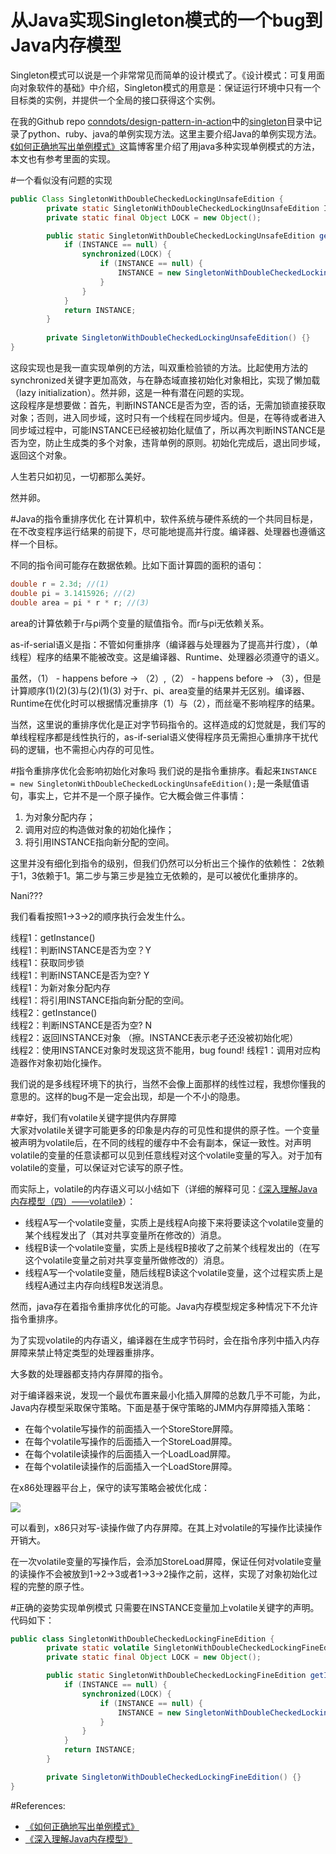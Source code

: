 从Java实现Singleton模式的一个bug到Java内存模型
============
Singleton模式可以说是一个非常常见而简单的设计模式了。《设计模式：可复用面向对象软件的基础》中介绍，Singleton模式的用意是：保证运行环境中只有一个目标类的实例，并提供一个全局的接口获得这个实例。  
  
在我的Github repo [conndots/design-pattern-in-action](https://github.com/conndots/design-patterns-in-action)中的[singleton]()目录中记录了python、ruby、java的单例实现方法。这里主要介绍Java的单例实现方法。[《如何正确地写出单例模式》](http://wuchong.me/blog/2014/08/28/how-to-correctly-write-singleton-pattern/)这篇博客里介绍了用java多种实现单例模式的方法，本文也有参考里面的实现。  
  
#一个看似没有问题的实现
  
```java
public Class SingletonWithDoubleCheckedLockingUnsafeEdition {
        private static SingletonWithDoubleCheckedLockingUnsafeEdition INSTANCE = null;
        private static final Object LOCK = new Object();

        public static SingletonWithDoubleCheckedLockingUnsafeEdition getInstance() {
            if (INSTANCE == null) {
                synchronized(LOCK) {
                    if (INSTANCE == null) {
                        INSTANCE = new SingletonWithDoubleCheckedLockingUnsafeEdition();
                    }
                }
            }
            return INSTANCE;
        }
        
        private SingletonWithDoubleCheckedLockingUnsafeEdition() {}
}
```
   
这段实现也是我一直实现单例的方法，叫双重检验锁的方法。比起使用方法的synchronized关键字更加高效，与在静态域直接初始化对象相比，实现了懒加载（lazy initialization）。然并卵，这是一种有潜在问题的实现。  
这段程序是想要做：首先，判断INSTANCE是否为空，否的话，无需加锁直接获取对象；否则，进入同步域，这时只有一个线程在同步域内。但是，在等待或者进入同步域过程中，可能INSTANCE已经被初始化赋值了，所以再次判断INSTANCE是否为空，防止生成类的多个对象，违背单例的原则。初始化完成后，退出同步域，返回这个对象。  
  
人生若只如初见，一切都那么美好。  
  
然并卵。  
  
#Java的指令重排序优化
在计算机中，软件系统与硬件系统的一个共同目标是，在不改变程序运行结果的前提下，尽可能地提高并行度。编译器、处理器也遵循这样一个目标。  
  
不同的指令间可能存在数据依赖。比如下面计算圆的面积的语句：      
  
```java
double r = 2.3d; //(1)
double pi = 3.1415926; //(2)
double area = pi * r * r; //(3)
```    
  
area的计算依赖于r与pi两个变量的赋值指令。而r与pi无依赖关系。  
  
as-if-serial语义是指：不管如何重排序（编译器与处理器为了提高并行度），（单线程）程序的结果不能被改变。这是编译器、Runtime、处理器必须遵守的语义。  
  
虽然，（1） - happens before -> （2）,（2） - happens before -> （3），但是计算顺序(1)(2)(3)与(2)(1)(3)  对于r、pi、area变量的结果并无区别。编译器、Runtime在优化时可以根据情况重排序（1）与（2），而丝毫不影响程序的结果。  
  
当然，这里说的重排序优化是正对字节码指令的。这样造成的幻觉就是，我们写的单线程程序都是线性执行的，as-if-serial语义使得程序员无需担心重排序干扰代码的逻辑，也不需担心内存的可见性。  
  
#指令重排序优化会影响初始化对象吗
我们说的是指令重排序。看起来`INSTANCE = new SingletonWithDoubleCheckedLockingUnsafeEdition();`是一条赋值语句，事实上，它并不是一个原子操作。它大概会做三件事情：  
1. 为对象分配内存；  
2. 调用对应的构造做对象的初始化操作；  
3. 将引用INSTANCE指向新分配的空间。  

这里并没有细化到指令的级别，但我们仍然可以分析出三个操作的依赖性： 2依赖于1，3依赖于1。第二步与第三步是独立无依赖的，是可以被优化重排序的。  
  
Nani???  
  
我们看看按照1->3->2的顺序执行会发生什么。  
  
线程1：getInstance()  
线程1：判断INSTANCE是否为空？Y  
线程1：获取同步锁  
线程1：判断INSTANCE是否为空? Y  
线程1：为新对象分配内存  
线程1：将引用INSTANCE指向新分配的空间。  
线程2：getInstance()  
线程2：判断INSTANCE是否为空? N  
线程2：返回INSTANCE对象 （擦。INSTANCE表示老子还没被初始化呢）  
线程2：使用INSTANCE对象时发现这货不能用，bug found!
线程1：调用对应构造器作对象初始化操作。  
  
我们说的是多线程环境下的执行，当然不会像上面那样的线性过程，我想你懂我的意思的。这样的bug不是一定会出现，却是一个不小的隐患。  
  
#幸好，我们有volatile关键字提供内存屏障  
大家对volatile关键字可能更多的印象是内存的可见性和提供的原子性。一个变量被声明为volatile后，在不同的线程的缓存中不会有副本，保证一致性。对声明volatile的变量的任意读都可以见到任意线程对这个volatile变量的写入。对于加有volatile的变量，可以保证对它读写的原子性。  
  
而实际上，volatile的内存语义可以小结如下（详细的解释可见：[《深入理解Java内存模型（四）——volatile》](http://www.infoq.com/cn/articles/java-memory-model-4)）：  
  
* 线程A写一个volatile变量，实质上是线程A向接下来将要读这个volatile变量的某个线程发出了（其对共享变量所在修改的）消息。  
* 线程B读一个volatile变量，实质上是线程B接收了之前某个线程发出的（在写这个volatile变量之前对共享变量所做修改的）消息。  
* 线程A写一个volatile变量，随后线程B读这个volatile变量，这个过程实质上是线程A通过主内存向线程B发送消息。  
  
然而，java存在着指令重排序优化的可能。Java内存模型规定多种情况下不允许指令重排序。  
  
为了实现volatile的内存语义，编译器在生成字节码时，会在指令序列中插入内存屏障来禁止特定类型的处理器重排序。
  
大多数的处理器都支持内存屏障的指令。    
    
对于编译器来说，发现一个最优布置来最小化插入屏障的总数几乎不可能，为此，Java内存模型采取保守策略。下面是基于保守策略的JMM内存屏障插入策略：  
  
* 在每个volatile写操作的前面插入一个StoreStore屏障。  
* 在每个volatile写操作的后面插入一个StoreLoad屏障。  
* 在每个volatile读操作的后面插入一个LoadLoad屏障。  
* 在每个volatile读操作的后面插入一个LoadStore屏障。   
  
在x86处理器平台上，保守的读写策略会被优化成：  
  
![](http://cdn.infoqstatic.com/statics_s1_20150807-0037u2/resource/articles/java-memory-model-4/zh/resources/7.png)
  
可以看到，x86只对写-读操作做了内存屏障。在其上对volatile的写操作比读操作开销大。  
  
在一次volatile变量的写操作后，会添加StoreLoad屏障，保证任何对volatile变量的读操作不会被放到1->2->3或者1->3->2操作之前，这样，实现了对象初始化过程的完整的原子性。  
    
  
#正确的姿势实现单例模式
只需要在INSTANCE变量加上volatile关键字的声明。代码如下：  
  
```java
public class SingletonWithDoubleCheckedLockingFineEdition {
        private static volatile SingletonWithDoubleCheckedLockingFineEdition INSTANCE = null;
        private static final Object LOCK = new Object();

        public static SingletonWithDoubleCheckedLockingFineEdition getInstance() {
            if (INSTANCE == null) {
                synchronized(LOCK) {
                    if (INSTANCE == null) {
                        INSTANCE = new SingletonWithDoubleCheckedLockingFineEdition();
                    }
                }
            }
            return INSTANCE;
        }

        private SingletonWithDoubleCheckedLockingFineEdition() {}
}
```             
     


#References:
* [《如何正确地写出单例模式》](http://wuchong.me/blog/2014/08/28/how-to-correctly-write-singleton-pattern/)
* [《深入理解Java内存模型》](http://www.infoq.com/resource/minibooks/java_memory_model/zh/pdf/think_deep_in_java_mem_model.pdf)
